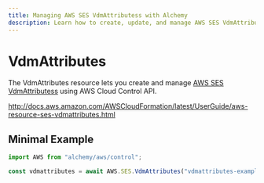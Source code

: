 ```yaml
---
title: Managing AWS SES VdmAttributess with Alchemy
description: Learn how to create, update, and manage AWS SES VdmAttributess using Alchemy Cloud Control.
---
```


# VdmAttributes

The VdmAttributes resource lets you create and manage [AWS SES VdmAttributess](https://docs.aws.amazon.com/ses/latest/userguide/) using AWS Cloud Control API.

http://docs.aws.amazon.com/AWSCloudFormation/latest/UserGuide/aws-resource-ses-vdmattributes.html

## Minimal Example

```ts
import AWS from "alchemy/aws/control";

const vdmattributes = await AWS.SES.VdmAttributes("vdmattributes-example", {});
```

